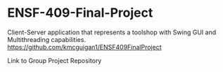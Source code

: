 # ENSF-409-Final-Project
Client-Server application that represents a toolshop with Swing GUI and Multithreading capabilities.
https://github.com/kmcguigan1/ENSF409FinalProject

Link to Group Project Repository
